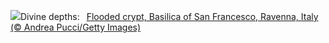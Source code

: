 ![](https://www.bing.com/th?id=OHR.RavennaBasilica_EN-US9585765715_UHD.jpg&w=1000)Divine depths:&nbsp;&ensp;[Flooded crypt, Basilica of San Francesco, Ravenna, Italy (© Andrea Pucci/Getty Images)](https://www.bing.com/th?id=OHR.RavennaBasilica_EN-US9585765715_UHD.jpg)
<br><br/>
